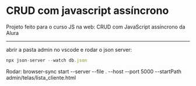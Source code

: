 # CRUD com javascript assíncrono
Projeto feito para o curso JS na web: CRUD com JavaScript assíncrono da Alura


--------------------------------------------
abrir a pasta admin no vscode e 
rodar o json server: 
```js
npx json-server --watch db.json
```

Rodar: browser-sync start --server --file . --host --port 5000 --startPath admin/telas/lista_cliente.html
